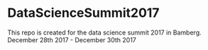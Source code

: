 # DataScienceSummit2017
This repo is created for the data science summit 2017 in Bamberg.
December 28th 2017 - December 30th 2017
